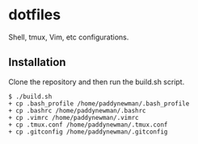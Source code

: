 # dotfiles

Shell, tmux, Vim, etc configurations.

## Installation

Clone the repository and then run the build.sh script.

```
$ ./build.sh 
+ cp .bash_profile /home/paddynewman/.bash_profile
+ cp .bashrc /home/paddynewman/.bashrc
+ cp .vimrc /home/paddynewman/.vimrc
+ cp .tmux.conf /home/paddynewman/.tmux.conf
+ cp .gitconfig /home/paddynewman/.gitconfig
```
